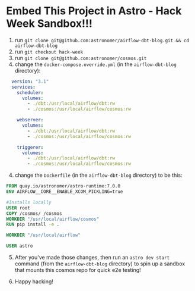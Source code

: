 # Embed This Project in Astro - Hack Week Sandbox!!!

1. run ``git clone git@github.com:astronomer/airflow-dbt-blog.git && cd airflow-dbt-blog``
2. run ``git checkout hack-week``
3. run ``git clone git@github.com:astronomer/cosmos.git``
4. change the ``docker-compose.override.yml`` (in the ``airflow-dbt-blog`` directory):

  ```yaml
    version: "3.1"
    services:
      scheduler:
        volumes:
          - ./dbt:/usr/local/airflow/dbt:rw
          - ./cosmos:/usr/local/airflow/cosmos:rw

      webserver:
        volumes:
          - ./dbt:/usr/local/airflow/dbt:rw
          - ./cosmos:/usr/local/airflow/cosmos:rw

      triggerer:
        volumes:
          - ./dbt:/usr/local/airflow/dbt:rw
          - ./cosmos:/usr/local/airflow/cosmos:rw
  ```

4. change the ``Dockerfile`` (in the ``airflow-dbt-blog`` directory) to be this:

  ```dockerfile
  FROM quay.io/astronomer/astro-runtime:7.0.0
  ENV AIRFLOW__CORE__ENABLE_XCOM_PICKLING=true

  #Installs locally
  USER root
  COPY /cosmos/ /cosmos
  WORKDIR "/usr/local/airflow/cosmos"
  RUN pip install -e .

  WORKDIR "/usr/local/airflow"

  USER astro
  ```

5. After you've made those changes, then run an ``astro dev start`` command (from the ``airflow-dbt-blog`` directory) to
spin up a sandbox that mounts this cosmos repo for quick e2e testing!

6. Happy hacking!
